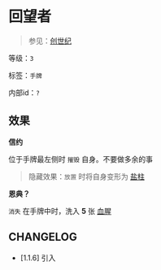 # 回望者

> 参见：[创世纪](https://baike.baidu.com/item/%E7%9B%90%E6%9F%B1/7830369)

等级：`3`

标签：`手牌`

内部id：`?`

## 效果

**信约**

位于手牌最左侧时 `摧毁` 自身。不要做多余的事

> 隐藏效果：`放置` 时将自身变形为 [盐柱](盐柱.md)

**恩典？**

 `消失` 在手牌中时，洗入 **5** 张 [血腥](../卡牌组/血腥.md)

## CHANGELOG

- [1.1.6] 引入
